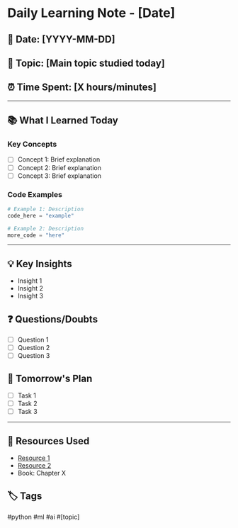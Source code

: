 # Daily Learning Note - [Date]

## 📅 Date: [YYYY-MM-DD]
## 🎯 Topic: [Main topic studied today]
## ⏰ Time Spent: [X hours/minutes]

---

## 📚 What I Learned Today

### Key Concepts
- [ ] Concept 1: Brief explanation
- [ ] Concept 2: Brief explanation
- [ ] Concept 3: Brief explanation

### Code Examples
```python
# Example 1: Description
code_here = "example"
```

```python
# Example 2: Description
more_code = "here"
```

---

## 💡 Key Insights
- Insight 1
- Insight 2
- Insight 3

## ❓ Questions/Doubts
- [ ] Question 1
- [ ] Question 2
- [ ] Question 3

## 🎯 Tomorrow's Plan
- [ ] Task 1
- [ ] Task 2
- [ ] Task 3

---

## 📖 Resources Used
- [Resource 1](link)
- [Resource 2](link)
- Book: Chapter X

## 🏷️ Tags
#python #ml #ai #[topic]
